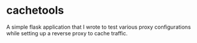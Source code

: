 cachetools
==========

A simple flask application that I wrote to test various proxy configurations while setting up a reverse proxy to cache traffic.
